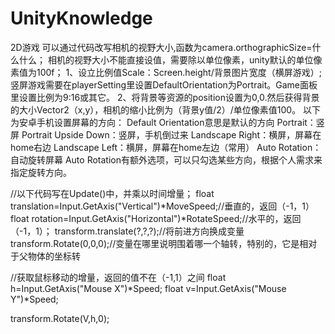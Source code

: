 # UnityKnowledge
2D游戏
可以通过代码改写相机的视野大小,函数为camera.orthographicSize=什么什么；
相机的视野大小不能直接设值，需要除以单位像素，unity默认的单位像素值为100f；
1、设立比例值Scale：Screen.height/背景图片宽度（横屏游戏）;
  竖屏游戏需要在playerSetting里设置DefaultOrientation为Portrait。Game面板里设置比例为9:16或其它。
2、将背景等资源的position设置为0,0.然后获得背景的大小Vector2（x,y），相机的缩小比例为（背景y值/2）/单位像素值100。
以下为安卓手机设置屏幕的方向：
Default Orientation意思是默认的方向
Portrait：竖屏
Portrait Upside Down：竖屏，手机倒过来
Landscape Right：横屏，屏幕在home右边
Landscape Left：横屏，屏幕在home左边（常用）
Auto Rotation：自动旋转屏幕
Auto Rotation有额外选项，可以只勾选某些方向，根据个人需求来指定旋转方向。

//以下代码写在Update()中，并乘以时间增量；
float translation=Input.GetAxis("Vertical")*MoveSpeed;//垂直的，返回（-1，1）
float rotation=Input.GetAxis("Horizontal")*RotateSpeed;//水平的，返回（-1，1）；
transform.translate(?,?,?);//将前进方向换成变量
transform.Rotate(0,0,0);//变量在哪里说明围着哪一个轴转，特别的，它是相对于父物体的坐标转

//获取鼠标移动的增量，返回的值不在（-1,1）之间
float h=Input.GetAxis("Mouse X")*Speed;
float v=Input.GetAxis("Mouse Y")*Speed;

transform.Rotate(V,h,0);




